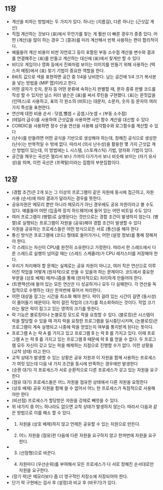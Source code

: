 ## 11장
- 계산을 피하는 방법에는 두 가지가 있다. 하나는 (지름길), 다른 하나는 (근삿값 계산)
- 직접 계산하는 것보다 (표)에서 무언가를 찾는 게 훨씬 더 빠른 경우가 종종 있다. 어떤 (계산)을 많이 하는 경우 그 (결과)를 미리 계산해서 반복 사용하는 편이 합리적이다.
- 예를들어 계산 비용이 비싼 자연로그 등이 포함된 부동 소수점 계산을 변수와 결과를 연결해주는 (표)를 만들고 계산하는 대신에 (표)에서 찾게만 할 수 있다
- 비디오 게임이나 영화 등에서 진짜처럼 보이는 이미지를 만들기 위해 사용하는 (텍스처 매핑)에서 (표) 찾기 기법이 중요한 역할을 한다.
- 8비트 값으로 색을 표현하면 공간 중 1/4을 낭비한다. 남는 공간에 1/4 크기 복사본을 넣는 방법을 (MIP 맵)이라고 한다.
- 어떤 글자가 숫자, 문자 등 어떤 분류에 속하는지 판별할 때, 문자 종류 판별 코드를 작성 할 수 있지만 닐스 피터 넬슨은 (표)를 써서 루틴을 구현했다. (표)는 문잣값을 (인덱스)로 사용하고, 표의 각 원소의 (비트)는 대문자, 소문자, 숫자 등 문자의 여러 가지 특성을 표현한다.
- 연산에 대한 비용 순서 : 덧셈,뺄셈  < 곱셈,나눗셈 < (부동 소수점)
- (테일러 급수)를 사용하여 근삿값을 사용하면 사인 함수 계산을 대신할 수 있다
- CORDIC을 사용하면 정수 산술 연산을 사용해 삼각함수와 로그함수를 계산할 수 있다
- (난수)를 만들려면 어떤 공식을 기반으로 생성해야 하는데, 정해진 공식으로 생성한 (난수)는 반복적일 수 밖에 없다. 따라서 (의사 난수성)을 활용한 몇 가지 근삿값 계산 방법이 있는데, 이 방법에는 L 시스템, (스토캐스틱) 기법, 양자화 기법이 있다.
- 공간을 채우는 곡선은 멀리서 보나 가까이 다가가서 보나 비슷해 보이는 (자기 유사성)을 띄며, 이런 곡선은 (프랙탈)이라는 집합의 부분집합이다.

## 12장
- (경합 조건)은 2개 또는 그 이상의 프로그램이 같은 자원에 동시에 접근하고, 자원 사용 (순서)에 따라 결과가 달라지는 경우를 뜻한다.
- 공유자원은 메모리 뿐만 아니라 메모리가 아닌 경우에도 공유 자원이라고 볼 수도 있다. 예를들어 어떤 (입출력 장치 하드웨어)에 들어 있는 어떤 비트일 수도 있다
- 여러 프로그램이 (병렬)로 실행된다는 것만으로는 경합 조건이 발생하지 않는다. (병렬)로 실행되는 프로그램이 자원을 (공유)해야 경합 조건이 발생할 수 있다
- 자원을 공유하는 프로세스들은 어떤 방식으로든 서로 (통신)을 해야 한다
- 통신 방식은 프로그램에 (코드) 형태로 들어가거나, 어떤 (설정 정보)를 통해 정해져야 한다. 
- 각 스레드는 자신이 CPU를 완전히 소유한다고 가정한다. 따라서 한 스레드에서 다른 스레드로 실행이 넘어갈 때는 (스레드 스케줄러)가 CPU 레지스터를 저장해야 한다.
- 우리가 처리해야 할 문제는 실제로는 공유 자원이 아니고, 여러 작은 연산으로 이루어진 작업을 어떻게 (원자적)으로 만들 수 있을까 하는 문제이다. 코드에서 중요한 부분을 (상호 배제) 메커니즘을 통해 (원자적으로) 처리하게 만들어야 한다.
- (트랜잭션)에 들어 있는 모든 연산은 다 성공하거나 모두 다 실패한다. 각 연산을 독립적으로 수행하는 대신 한꺼번에 묶어서 처리한다.
- 어떤 대상을 잠그는 시간을 최소화 해야 한다. 락이 걸려 있는 시간이 길면 (동시성)이 줄어들기 때문이다. 락이 걸린 작업의 (크기)를 최소화하라는 것이다. 작업 크기라는 말은 락이 잠그고 있는 영역의 크기를 뜻한다. 
- 락 기능은 블로킹이나 논블로킹 모드로 락을 요청할 수 있다. (블로킹)은 시스템이 락을 할당할 수 있을 때 까지 락을 요청한 프로그램을 일시중단시키며, (논블로킹)은 프로그램이 계속 실행되고 나중에 락을 얻었는지 여부를 통지받게 된다는 뜻이다.
- 프로그램 A 는 락 A 를 가지고 있고 프로그램 B 는 락 B 를 가지고 있다. 이때 프로그램 A 는 락 B 를 가지고 있는 프로그램 B 때문에 락 B 를 얻을 수 없다. 두 프로그램 모두 자신이 갖고 있는 락을 해제하는 지점으로 진행할 수가 없다. 이런 상황을 (교착 상태) 라고 한다.
- 교착 상태가 발생할 수 있는 상황은 공유 자원과 이 자원을 함께 사용하는 프로세스가 여럿 있는데 다음 네 가지 조건을 동시에 만족하는 경우에만 발생한다
- (순환 대기) 각 프로세스가 서로 순환적으로 다른 프로세스가 갖고 있는 자원을 요구한다
- (점유 대기) 프로세스들은 어느 자원을 점유한 상태에서 다른 자원을 요청한다
- (상호 배제) 공유 자원을 함께 쓸 수 없어서 어느 한 프로세스가 독점적으로 사용해야만 한다
- (비선점) 프로세스가 할당받은 자원을 강제로 빼앗을 수 있다.
- 위 네가지 중 어느 하나라도 없으면 교착 상태가 발생하지 않는다. 따라서 다음과 같은 방법으로 이를 해소 할 수 있다.
- 1. 자원을 (상호 배제)하지 않고 언제든 공유할 수 있는 자원으로 만든다.
- 2. 어느 자원을 (점유)한 다음에 다른 자원을 요구하지 않고 한꺼번에 자원을 요구한다.
- 3. (선점형)으로 바꾼다.
- 4. 자원마다 (우선순위)를 부여해서 모든 프로세스가 다 서로 정해진 순서대로만 자원을 요구한다.
- (장기 락)은 메모리보다 좀 더 영구적인 저장소에 저장되어야 한다.
- 단기 락 구현에는 검사 후 (설정)과 비교 후 (바꾸기)가 있다.

